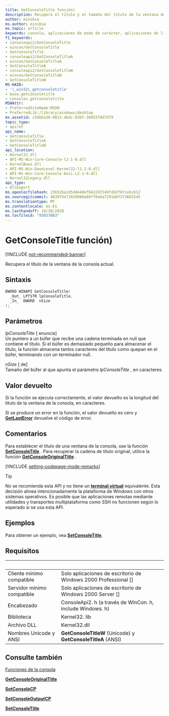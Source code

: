 ```yaml
---
title: GetConsoleTitle función)
description: Recupera el título y el tamaño del título de la ventana de la consola actual.
author: miniksa
ms.author: miniksa
ms.topic: article
keywords: consola, aplicaciones de modo de carácter, aplicaciones de línea de comandos, aplicaciones de terminal, API de consola
f1_keywords:
- consoleapi2/GetConsoleTitle
- wincon/GetConsoleTitle
- GetConsoleTitle
- consoleapi2/GetConsoleTitleA
- wincon/GetConsoleTitleA
- GetConsoleTitleA
- consoleapi2/GetConsoleTitleW
- wincon/GetConsoleTitleW
- GetConsoleTitleW
MS-HAID:
- '\_win32\_getconsoletitle'
- base.getconsoletitle
- consoles.getconsoletitle
MSHAttr:
- PreferredSiteName:MSDN
- PreferredLib:/library/windows/desktop
ms.assetid: c58bba36-9813-4bdc-83bf-30d55f8d7d79
topic_type:
- apiref
api_name:
- GetConsoleTitle
- GetConsoleTitleA
- GetConsoleTitleW
api_location:
- Kernel32.dll
- API-MS-Win-Core-Console-l2-1-0.dll
- KernelBase.dll
- API-MS-Win-DownLevel-Kernel32-l1-1-0.dll
- API-Ms-Win-Core-Console-Ansi-L2-1-0.dll
- Kernel32Legacy.dll
api_type:
- DllExport
ms.openlocfilehash: 23b52ba1d5dde40ef842297249fdd2f87cebcb12
ms.sourcegitcommit: 463975e71920908a6bff9a6a7291ddf3736652d5
ms.translationtype: MT
ms.contentlocale: es-ES
ms.lasthandoff: 10/30/2020
ms.locfileid: "93037883"
---
```

# <a name="getconsoletitle-function"></a>GetConsoleTitle función)

[!INCLUDE [not-recommended-banner](./includes/not-recommended-banner.md)]

Recupera el título de la ventana de la consola actual.

## <a name="syntax"></a>Sintaxis

```C
DWORD WINAPI GetConsoleTitle(
  _Out_ LPTSTR lpConsoleTitle,
  _In_  DWORD  nSize
);
```

## <a name="parameters"></a>Parámetros

*lpConsoleTitle* \[ enuncia\]  
Un puntero a un búfer que recibe una cadena terminada en null que contiene el título. Si el búfer es demasiado pequeño para almacenar el título, la función almacena tantos caracteres del título como quepan en el búfer, terminando con un terminador null.

*nSize* \[ de\]  
Tamaño del búfer al que apunta el parámetro *lpConsoleTitle* , en caracteres.

## <a name="return-value"></a>Valor devuelto

Si la función se ejecuta correctamente, el valor devuelto es la longitud del título de la ventana de la consola, en caracteres.

Si se produce un error en la función, el valor devuelto es cero y [**GetLastError**](https://msdn.microsoft.com/library/windows/desktop/ms679360) devuelve el código de error.

## <a name="remarks"></a>Comentarios

Para establecer el título de una ventana de la consola, use la función [**SetConsoleTitle**](setconsoletitle.md) . Para recuperar la cadena de título original, utilice la función [**GetConsoleOriginalTitle**](getconsoleoriginaltitle.md) .

[!INCLUDE [setting-codepage-mode-remarks](./includes/setting-codepage-mode-remarks.md)]

> [!TIP]
> No se recomienda esta API y no tiene un **[terminal virtual](console-virtual-terminal-sequences.md)** equivalente. Esta decisión alinea intencionadamente la plataforma de Windows con otros sistemas operativos. Es posible que las aplicaciones remotas mediante utilidades y transportes multiplataforma como SSH no funcionen según lo esperado si se usa esta API.

## <a name="examples"></a>Ejemplos

Para obtener un ejemplo, vea [**SetConsoleTitle**](setconsoletitle.md).

## <a name="requirements"></a>Requisitos

| &nbsp; | &nbsp; |
|-|-|
| Cliente mínimo compatible | Solo aplicaciones de escritorio de Windows 2000 Professional \[\] |
| Servidor mínimo compatible | Solo aplicaciones de escritorio de Windows 2000 Server \[\] |
| Encabezado | ConsoleApi2. h (a través de WinCon. h, include Windows. h) |
| Biblioteca | Kernel32. lib |
| Archivo DLL | Kernel32.dll |
| Nombres Unicode y ANSI | **GetConsoleTitleW** (Unicode) y **GetConsoleTitleA** (ANSI) |

## <a name="see-also"></a>Consulte también

[Funciones de la consola](console-functions.md)

[**GetConsoleOriginalTitle**](getconsoleoriginaltitle.md)

[**SetConsoleCP**](setconsolecp.md)

[**SetConsoleOutputCP**](setconsoleoutputcp.md)

[**SetConsoleTitle**](setconsoletitle.md)
